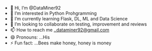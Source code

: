 - 👋 Hi, I’m @DataMiner92
- 👀 I’m interested in Python Prohgramming
- 🌱 I’m currently learning Flask, DL, ML and Data Science
- 💞️ I’m looking to collaborate on testing, improvement and reviews
- 📫 How to reach me ..dataminer92@gmail.com
- 😄 Pronouns: ...His
- ⚡ Fun fact: ...Bees make honey, honey is money

<!---
DataMiner92/DataMiner92 is a ✨ special ✨ repository because its `README.md` (this file) appears on your GitHub profile.
You can click the Preview link to take a look at your changes.
--->
